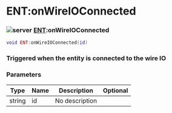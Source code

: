 # ENT:onWireIOConnected

### ![server](../../home/scripted\_entity/.gitbook/assets/server.png) [ENT](../../home/scripted\_entity/home/ENT/):onWireIOConnected

```lua
void ENT:onWireIOConnected(id)
```

### Triggered when the entity is connected to the wire IO

### Parameters

| Type   | Name | Description    | Optional |
| ------ | ---- | -------------- | -------: |
| string | id   | No description |          |
